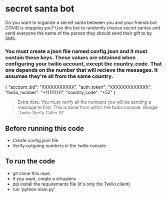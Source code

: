# secret santa bot

Do you want to organize a secret santa between you and your friends but COVID is stopping you? Use this bot to randomly choose secret santas and send everyone the name of the person they should send their gift to by SMS.
### You must create a json file named config.json and it must contain these keys. These values are obtained when configuring your twilio account, except the country_code. That one depends on the number that will recieve the messages. It assumes they're all from the same country.
{
    "account_sid": "XXXXXXXXXXX",
    "auth_token": "XXXXXXXXXXXXX",
    "twilio_number": "+111111111",
    "country_code": "+52"
}

> Extra note: You must verify all the numbers you will be sending a message to first. This is done from within the twilio console. Google 'Twilio Verify Caller ID'

## Before running this code
* Create config.json file
* Verify outgoing numbers in the twilio console

## To run the code
* git clone this repo
* if you want, create a virtualenv
* pip install the requirements file (it's only the Twilio client)
* run 'python main.py'